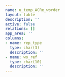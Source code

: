```yaml
---
name: u_temp_ACRe_worder
layout: table
description: ''
active: false
relations: []
app_area: ''
columns:
- name: rep_type
  type: char(3)
  description: ''
- name: wo_ref
  type: char(10)
  description: ''
---
```


